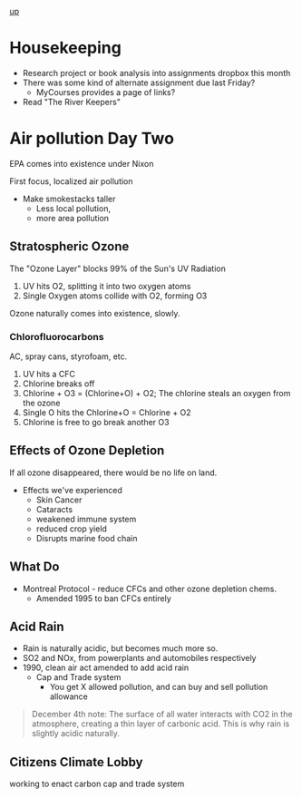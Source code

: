 [up](../index.md)

# Housekeeping

- Research project or book analysis into assignments dropbox this month
- There was some kind of alternate assignment due last Friday?
	- MyCourses provides a page of links?
- Read "The River Keepers"

# Air pollution Day Two

EPA comes into existence under Nixon

First focus, localized air pollution

- Make smokestacks taller
	- Less local pollution,
	- more area pollution

## Stratospheric Ozone

The "Ozone Layer" blocks 99% of the Sun's UV Radiation

1. UV hits O2, splitting it into two oxygen atoms
2. Single Oxygen atoms collide with O2, forming O3

Ozone naturally comes into existence, slowly.

### Chlorofluorocarbons

AC, spray cans, styrofoam, etc.

1. UV hits a CFC
2. Chlorine breaks off
3. Chlorine + O3 = (Chlorine+O) + O2; The chlorine steals an oxygen from the ozone
4. Single O hits the Chlorine+O = Chlorine + O2
5. Chlorine is free to go break another O3

## Effects of Ozone Depletion

If all ozone disappeared, there would be no life on land.

- Effects we've experienced
	- Skin Cancer
	- Cataracts
	- weakened immune system
	- reduced crop yield
	- Disrupts marine food chain

## What Do

- Montreal Protocol - reduce CFCs and other ozone depletion chems.
	- Amended 1995 to ban CFCs entirely

## Acid Rain

- Rain is naturally acidic, but becomes much more so.
- SO2 and NOx, from powerplants and automobiles respectively
- 1990, clean air act amended to add acid rain
	- Cap and Trade system
		- You get X allowed pollution, and can buy and sell pollution allowance

> December 4th note: The surface of all water interacts with CO2 in the atmosphere,
creating a thin layer of carbonic acid. This is why rain is slightly acidic naturally.

## Citizens Climate Lobby

working to enact carbon cap and trade system
